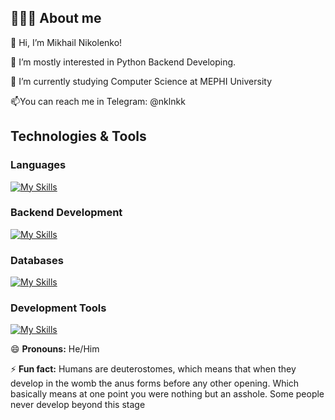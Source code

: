 ## 👨🏻‍🎓 About me

<!--
**CSSSensei/CSSSensei** is a ✨ _special_ ✨ repository because its `README.md` (this file) appears on your GitHub profile.

Here are some ideas to get you started:

- 🔭 I’m currently working on ...
- 🌱 I’m currently learning ...
- 👯 I’m looking to collaborate on ...
- 🤔 I’m looking for help with ...
- 💬 Ask me about ...
- 📫 How to reach me: ...
- 😄 Pronouns: ...
- ⚡ Fun fact: ...
-->
👋 Hi, I’m Mikhail Nikolenko!

👀 I’m mostly interested in Python Backend Developing.

🌱 I’m currently studying Computer Science at MEPHI University

📫You can reach me in Telegram: @nklnkk

## **Technologies & Tools**
### **Languages**  
  [![My Skills](https://skillicons.dev/icons?i=py,cpp,c,kotlin)](https://skillicons.dev)
  
### **Backend Development**  
  [![My Skills](https://skillicons.dev/icons?i=django,flask)](https://skillicons.dev)
  
### **Databases**  
  [![My Skills](https://skillicons.dev/icons?i=sqlite,mysql)](https://skillicons.dev)
  
### **Development Tools**  
  [![My Skills](https://skillicons.dev/icons?i=git,clion,pycharm,idea,notion)](https://skillicons.dev)

😄 **Pronouns:** He/Him

⚡ **Fun fact:** Humans are deuterostomes, which means that when they develop in the womb the anus forms before any other opening. Which basically means at one point you were nothing but an asshole. Some people never develop
beyond this stage
